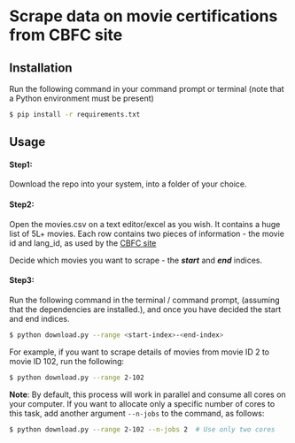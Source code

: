 # Scrape data on movie certifications from CBFC site

## Installation
Run the following command in your command prompt or terminal (note that a Python
environment must be present)

```bash
$ pip install -r requirements.txt
```

## Usage

#### Step1: 
Download the repo into your system, into a folder of your choice.

#### Step2: 
Open the movies.csv on a text editor/excel as you wish.  It contains a huge list of 5L+ movies.  Each row contains two pieces of information - the movie id and lang_id, as used by the [CBFC site](https://www.cbfcindia.gov.in/main/)

Decide which movies you want to scrape - the **_start_** and **_end_** indices.

#### Step3: 
Run the following command in the terminal / command prompt, (assuming that the
dependencies are installed.), and once you have decided the start and end
indices.

```bash
$ python download.py --range <start-index>-<end-index>
```

For example, if you want to scrape details of movies from movie ID 2 to movie ID
102, run the following:

```bash
$ python download.py --range 2-102
```

**Note**: By default, this process will work in parallel and consume all cores on your computer. If you want to allocate only a specific number of cores to this task, add another argument `--n-jobs` to the command, as follows:
```bash
$ python download.py --range 2-102 --n-jobs 2  # Use only two cores
```
